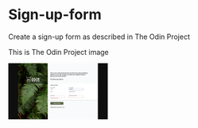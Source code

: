 # Sign-up-form

Create a sign-up form as described in The Odin Project

This is The Odin Project image

<img src="Images/original-form.png" alt="The odin project image" width="200"/>
